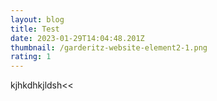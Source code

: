 ```yaml
---
layout: blog
title: Test
date: 2023-01-29T14:04:48.201Z
thumbnail: /garderitz-website-element2-1.png
rating: 1
---
```

k﻿jhkdhkjldsh<<